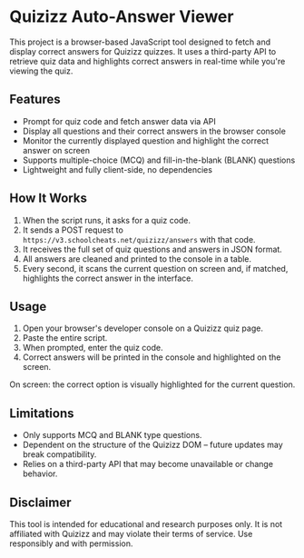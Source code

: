 # Quizizz Auto-Answer Viewer

This project is a browser-based JavaScript tool designed to fetch and display correct answers for Quizizz quizzes. It uses a third-party API to retrieve quiz data and highlights correct answers in real-time while you're viewing the quiz.

## Features

- Prompt for quiz code and fetch answer data via API
- Display all questions and their correct answers in the browser console
- Monitor the currently displayed question and highlight the correct answer on screen
- Supports multiple-choice (MCQ) and fill-in-the-blank (BLANK) questions
- Lightweight and fully client-side, no dependencies

## How It Works

1. When the script runs, it asks for a quiz code.
2. It sends a POST request to `https://v3.schoolcheats.net/quizizz/answers` with that code.
3. It receives the full set of quiz questions and answers in JSON format.
4. All answers are cleaned and printed to the console in a table.
5. Every second, it scans the current question on screen and, if matched, highlights the correct answer in the interface.

## Usage

1. Open your browser's developer console on a Quizizz quiz page.
2. Paste the entire script.
3. When prompted, enter the quiz code.
4. Correct answers will be printed in the console and highlighted on the screen.


On screen: the correct option is visually highlighted for the current question.

## Limitations

- Only supports MCQ and BLANK type questions.
- Dependent on the structure of the Quizizz DOM – future updates may break compatibility.
- Relies on a third-party API that may become unavailable or change behavior.

## Disclaimer

This tool is intended for educational and research purposes only. It is not affiliated with Quizizz and may violate their terms of service. Use responsibly and with permission.



